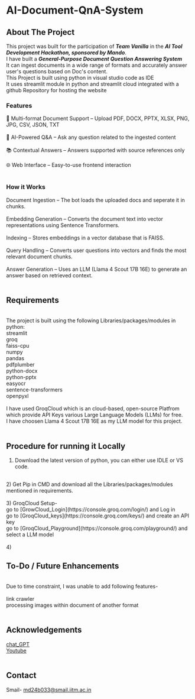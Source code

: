 # AI-Document-QnA-System

## About The Project

This project was built for the participation of ***Team Vanilla*** in the ***AI Tool Development Hackathon, sponsored by Mando***.<br>
I have built a ***General-Purpose Document Question Answering System***<br>
It can ingest documents in a wide range of formats and accurately answer user's questions based on Doc's content.<br>
This Project is built using python in visual studio code as IDE<br>
It uses streamlit module in python and streamlit cloud integrated with a github Repository for hosting the website<br>

### Features

📄 Multi-format Document Support – Upload PDF, DOCX, PPTX, XLSX, PNG, JPG, CSV, JSON, TXT <br>
<br>
🤖 AI-Powered Q&A – Ask any question related to the ingested content <br>
<br>
📚 Contextual Answers – Answers supported with source references only <br>
<br>
🌐 Web Interface – Easy-to-use frontend interaction <br>
<br>

### How it Works

Document Ingestion – The bot loads the uploaded docs and seperate it in chunks.<br>
<br>
Embedding Generation – Converts the document text into vector representations using Sentence Transformers.<br>
<br>
Indexing – Stores embeddings in a vector database that is FAISS.<br>
<br>
Query Handling – Converts user questions into vectors and finds the most relevant document chunks.<br>
<br>
Answer Generation – Uses an LLM (Llama 4 Scout 17B 16E) to generate an answer based on retrieved context.<br>
<br>

## Requirements
<br>
The project is built using the following Libraries/packages/modules in python:
<br>
streamlit<br>
groq<br>
faiss-cpu<br>
numpy<br>
pandas<br>
pdfplumber<br>
python-docx<br>
python-pptx<br>
easyocr<br>
sentence-transformers<br>
openpyxl<br>
<br>
I have used GroqCloud which is an cloud-based, open-source Platfrom which provide API Keys various Large Language Models (LLMs) for free.<br>
I have choosen Llama 4 Scout 17B 16E as my LLM model for this project.<br>
<br>

## Procedure for running it Locally
1) Download the latest version of python, you can either use IDLE or VS code.<br>
<br>
2) Get Pip in CMD and download all the Libraries/packages/modules mentioned in requirements.<br>
<br>
3) GroqCloud Setup-<br>
   go to [GrowCloud_Login](https://console.groq.com/login/) and Log in<br>
   go to [GroqCloud_keys](https://console.groq.com/keys/) and create an API key<br>
   go to [GroqCloud_Playground](https://console.groq.com/playground/) and select a LLM model<br>
<br>
4)

   
## To-Do / Future Enhancements
<br>
Due to time constraint, I was unable to add following features-<br>
<br>
link crawler<br>
processing images within document of another format<br>
<br>

## Acknowledgements 
[chat_GPT](https://chatgpt.com/)<br>
[Youtube](https://www.youtube.com/)<br>
<br>
## Contact
Smail- md24b033@smail.iitm.ac.in

